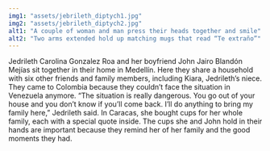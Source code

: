 ```yaml
---
img1: "assets/jebrileth_diptych1.jpg"
img2: "assets/jebrileth_diptych2.jpg"
alt1: "A couple of woman and man press their heads together and smile"
alt2: "Two arms extended hold up matching mugs that read “Te extraño”" 
---
```

Jedrileth Carolina Gonzalez Roa and her boyfriend John Jairo Blandón Mejías sit together in their home in Medellín. Here they share a household with six other friends and family members, including Kiara, Jedrileth’s niece. They came to Colombia because they couldn’t face the situation in Venezuela anymore. “The situation is really dangerous. You go out of your house and you don’t know if you’ll come back. I’ll do anything to bring my family here,” Jedrileth said. In Caracas, she bought cups for her whole family, each with a special quote inside. The cups she and John hold in their hands are important because they remind her of her family and the good moments they had.